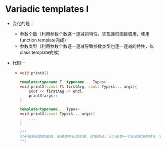 # Variadic templates I

- 变化的是：

  - 参数个数（利用参数个数逐一逐减的特性，实现递归函数调用，使用function template完成）
  - 参数类型（利用参数个数逐一逐减导致参数类型也逐一逐减的特性，以class template完成）

- 代码一

  - ```cpp
    void printX{}
    
    template<typename T, typename... Types>
    void printX(const T& firstArg, const Types&... args){
        cout << firstAeg << endl;
        printX(args);
    }
    
    template<typename... Types>
    void printX(const Types&... args){
        ...
    }
    
    /**
    对于模板函数的重载，是谁更特化就用谁，这里的话，认为是第一个版本更加的特化（可能是第一个版本有第一个参数吗？）
    **/
    ```

